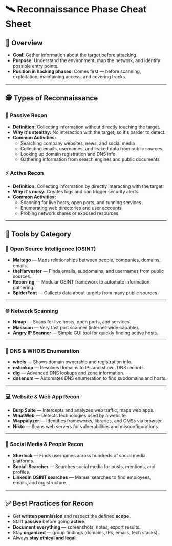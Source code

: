 # 🛰️ Reconnaissance Phase Cheat Sheet

## 📌 Overview
- **Goal:** Gather information about the target before attacking.
- **Purpose:** Understand the environment, map the network, and identify possible entry points.
- **Position in hacking phases:** Comes first — before scanning, exploitation, maintaining access, and covering tracks.

---

## 🕵️ Types of Reconnaissance

### 🧩 Passive Recon
- **Definition:** Collecting information without directly touching the target.
- **Why it's stealthy:** No interaction with the target, so it's harder to detect.
- **Common Activities:**
  - Searching company websites, news, and social media
  - Collecting emails, usernames, and leaked data from public sources
  - Looking up domain registration and DNS info
  - Gathering information from search engines and public documents

### ⚡ Active Recon
- **Definition:** Collecting information by directly interacting with the target.
- **Why it's noisy:** Creates logs and can trigger security alerts.
- **Common Activities:**
  - Scanning for live hosts, open ports, and running services
  - Enumerating web directories and user accounts
  - Probing network shares or exposed resources

---

## 🧰 Tools by Category

### 📂 Open Source Intelligence (OSINT)
- **Maltego** — Maps relationships between people, companies, domains, emails.
- **theHarvester** — Finds emails, subdomains, and usernames from public sources.
- **Recon-ng** — Modular OSINT framework to automate information gathering.
- **SpiderFoot** — Collects data about targets from many public sources.

---

### 🌐 Network Scanning
- **Nmap** — Scans for live hosts, open ports, and services.
- **Masscan** — Very fast port scanner (internet-wide capable).
- **Angry IP Scanner** — Simple GUI tool for quickly finding active hosts.

---

### 🧭 DNS & WHOIS Enumeration
- **whois** — Shows domain ownership and registration info.
- **nslookup** — Resolves domains to IPs and shows DNS records.
- **dig** — Advanced DNS lookups and zone information.
- **dnsenum** — Automates DNS enumeration to find subdomains and hosts.

---

### 💻 Website & Web App Recon
- **Burp Suite** — Intercepts and analyzes web traffic; maps web apps.
- **WhatWeb** — Detects technologies used by a website.
- **Wappalyzer** — Identifies frameworks, libraries, and CMSs via browser.
- **Nikto** — Scans web servers for vulnerabilities and misconfigurations.

---

### 👤 Social Media & People Recon
- **Sherlock** — Finds usernames across hundreds of social media platforms.
- **Social-Searcher** — Searches social media for posts, mentions, and profiles.
- **LinkedIn OSINT searches** — Manual searches to find employees, emails, and org structure.

---

## ✅ Best Practices for Recon
- Get **written permission** and respect the defined **scope**.
- Start **passive** before going **active**.
- **Document everything** — screenshots, notes, export results.
- Stay **organized** — group findings (domains, IPs, emails, tech stacks).
- Always **stay ethical and legal**.

